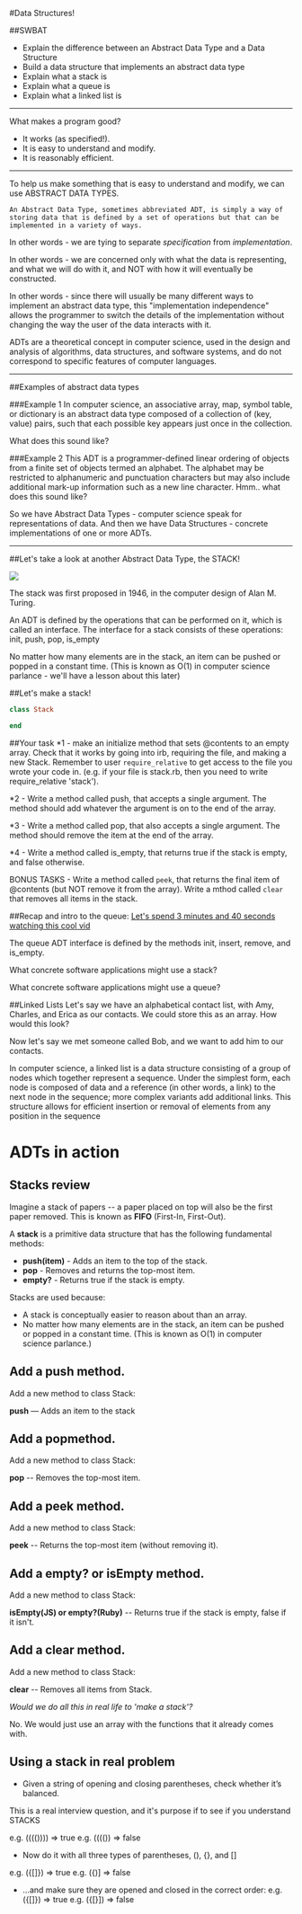 #Data Structures!

##SWBAT
* Explain the difference between an Abstract Data Type and a Data Structure
* Build a data structure that implements an abstract data type
* Explain what a stack is
* Explain what a queue is
* Explain what a linked list is

-----

What makes a program good?

* It works (as specified!).
* It is easy to understand and modify.
* It is reasonably efficient.

-----

To help us make something that is easy to understand and modify, we can use ABSTRACT DATA TYPES.
```
An Abstract Data Type, sometimes abbreviated ADT, is simply a way of storing data that is defined by a set of operations but that can be implemented in a variety of ways.
```

In other words - we are tying to separate *specification* from *implementation*.

In other words - we are concerned only with what the data is representing, and what we will do with it, and NOT with how it will eventually be constructed.

In other words - since there will usually be many different ways to implement an abstract data type, this "implementation independence" allows the programmer to switch the details of the implementation without changing the way the user of the data interacts with it.

ADTs are a theoretical concept in computer science, used in the design and analysis of algorithms, data structures, and software systems, and do not correspond to specific features of computer languages.


------
##Examples of abstract data types

###Example 1
In computer science, an associative array, map, symbol table, or dictionary is an abstract data type composed of a collection of (key, value) pairs, such that each possible key appears just once in the collection.

What does this sound like? 

###Example 2
This ADT is a programmer-defined linear ordering of objects from a finite set of objects termed an alphabet. The alphabet may be restricted to alphanumeric and punctuation characters but may also include additional mark-up information such as a new line character. Hmm.. what does this sound like? 


So we have Abstract Data Types - computer science speak for representations of data. And then we have Data Structures - concrete implementations of one or more ADTs.


-----


##Let's take a look at another Abstract Data Type, the STACK!

<img src="https://upload.wikimedia.org/wikipedia/commons/2/29/Data_stack.svg">

The stack was first proposed in 1946, in the computer design of Alan M. Turing.

An ADT is defined by the operations that can be performed on it, which is called an interface. The interface for a stack consists of these operations: init, push, pop, is_empty

No matter how many elements are in the stack, an item can be pushed or popped in a constant time. (This is known as O(1) in computer science parlance - we'll have a lesson about this later)


##Let's make a stack!

```ruby
class Stack

end
```

##Your task
*1 - make an initialize method that sets @contents to an empty array. Check that it works by going into irb, requiring the file, and making a new Stack. Remember to user ```require_relative``` to get access to the file you wrote your code in. (e.g. if your file is stack.rb, then you need to write require_relative 'stack').

*2 - Write a method called push, that accepts a single argument. The method should add whatever the argument is on to the end of the array.

*3 - Write a method called pop, that also accepts a single argument. The method should remove the item at the end of the array.

*4 - Write a method called is_empty, that returns true if the stack is empty, and false otherwise. 

BONUS TASKS - Write a method called ```peek```, that returns the final item of @contents (but NOT remove it from the array). Write a mthod called ```clear``` that removes all items in the stack. 

<!-- 
Undo functions use this to pop most recent action off top of stack, then second most recent, etc.

Stacks make excellent mechanisms for temporary storage of information within procedures. A primary reason for this is that they allow recursive invocations of procedures without risk of destroying data from previous invocations of the routine. They also support reentrant code. As an added advantage, stacks may be used to pass the parameters between these same procedures. Finally, they can conserve memory space by allowing different procedures to use the same memory space over and over again for temporary variable allocation, instead of reserving room within each procedure's memory for temporary variables. -->


##Recap and intro to the queue:
<a href="https://www.youtube.com/watch?v=6QS_Cup1YoI">Let's spend 3 minutes and 40 seconds watching this cool vid</a> 

The queue ADT interface is defined by the methods init, insert, remove, and is_empty.

What concrete software applications might use a stack?
<!-- You don't need to actually code a stack in order to use it. We can use it in a parentheses checker - a popular interview question! -->

<!-- Integer values are common data items. They are used in computer programs and computation all the time. We learn about them in math class and of course represent them using the decimal number system, or base 10. The decimal number 23310 and its corresponding binary equivalent 111010012 are interpreted respectively as

2×102+3×101+3×100

and

1×27+1×26+1×25+0×24+1×23+0×22+0×21+1×20

But how can we easily convert integer values into binary numbers? The answer is an algorithm called “Divide by 2” that uses a stack to keep track of the digits for the binary result.

The Divide by 2 algorithm assumes that we start with an integer greater than 0. A simple iteration then continually divides the decimal number by 2 and keeps track of the remainder. The first division by 2 gives information as to whether the value is even or odd. An even value will have a remainder of 0. It will have the digit 0 in the ones place. An odd value will have a remainder of 1 and will have the digit 1 in the ones place. We think about building our binary number as a sequence of digits; the first remainder we compute will actually be the last digit in the sequence. As shown in Figure 5, we again see the reversal property that signals that a stack is likely to be the appropriate data structure for solving the problem.
 -->

<!-- <img src="http://interactivepython.org/runestone/static/pythonds/_images/dectobin.png"> -->

What concrete software applications might use a queue?


##Linked Lists
Let's say we have an alphabetical contact list, with Amy, Charles, and Erica as our contacts. We could store this as an array. How would this look?

Now let's say we met someone called Bob, and we want to add him to our contacts. 
<!-- This is a pain right? We should have a way to insert someone and still have it in order -->

In computer science, a linked list is a data structure consisting of a group of nodes which together represent a sequence. Under the simplest form, each node is composed of data and a reference (in other words, a link) to the next node in the sequence; more complex variants add additional links. This structure allows for efficient insertion or removal of elements from any position in the sequence


<!-- LInked lists are not good at searching though, we always have to start at the beginning -->


# ADTs in action 

## Stacks review

Imagine a stack of papers -- a paper placed on top will also be the first paper removed. This is known as **FIFO** (First-In, First-Out).

A **stack** is a primitive data structure that has the following fundamental methods:

- **push(item)** - Adds an item to the top of the stack.
- **pop** - Removes and returns the top-most item.
- **empty?** - Returns true if the stack is empty.


Stacks are used because:

- A stack is conceptually easier to reason about than an array.
- No matter how many elements are in the stack, an item can be pushed or popped in a constant time. (This is known as O(1) in computer science parlance.)

<!-- 
In the following implementation, we use Ruby's built-in Array class to implement a stack.

***RUBY IMPLEMENTATION W/ ARRAY***

``` ruby
class Stack

  #the array we'll be storing values in 
  def initialize
    @contents = []
  end

  #add to top of stack
  #the optional if statement is used if we want
  #to limit the size of the stack
  def push(elem)
    # return "Stack Overflow!" if @contents.length == 1
    @contents.push(elem)
  end

  #remove top element of stack
  def pop
    @contents.pop
  end

  #view the topmost element in stack
  def peek
    @contents.last
  end

  #if stack is empty returns true, else returns false
  def empty?
    @contents.length == 0
  end

  #delete all items in the stack
  def clear
    @contents.clear
  end
end
```


***JAVASCRIPT IMPLEMENTATION W/ ARRAY***

``` javascript
function Stack() {

  this.contents = []; //the array we'll be storing values in
 
}

 
//add to top of stack
//the optional if/else statement is used if we want
//to limit the size of the stack
Stack.prototype.push = function(num) {
	if(self.contents.length === 5){
		return "Stack Overflow!";
	} 

	this.contents.push(num);
	return this.contents;
};

//remove top element of stack
Stack.prototype.pop = function() {
	this.contents.pop();
	return this.contents;
};

//view the topmost element in stack
Stack.prototype.peek = function() {
	return this.contents[this.contents.length - 1];
};

//if stack is empty returns true, else returns false
Stack.prototype.isEmpty = function() {
	return this.contents.length === 0;
};

//delete all items in the stack
Stack.prototype.clear = function(){
	this.contents.length = 0;
	return this.contents;
};

```
 -->

## Add a push method.

Add a new method to class Stack:

**push** — Adds an item to the stack

## Add a popmethod.

Add a new method to class Stack:

**pop** -- Removes the top-most item.

## Add a peek method.

Add a new method to class Stack:

**peek** -- Returns the top-most item (without removing it).

## Add a empty? or isEmpty method.

Add a new method to class Stack:

**isEmpty(JS) or empty?(Ruby)** -- Returns true if the stack is empty, false if it isn't.

## Add a clear method.

Add a new method to class Stack:

**clear** -- Removes all items from Stack.


*Would we do all this in real life to 'make a stack'?*

No. We would just use an array with the functions that it already comes with.


## Using a stack in real problem
* Given a string of opening and closing parentheses, check whether it’s balanced.

This is a real interview question, and it's purpose if to see if you understand STACKS

e.g. (((())))   => true
e.g. (((())		=> false

* Now do it with all three types of parentheses, (), {}, and []

e.g. ({[]})		=> true
e.g. ({)]		=> false

* ...and make sure they are opened and closed in the correct order:
e.g. ({[]})	 	=> true
e.g. ({[}])		=> false

<!-- 
Here's a rough attempt at it:

function isBalanced(str){
    
    var myStack = [];
    var openers = ["(", "{", "["];
    var closers = [")", "}", "]"];
    
    for(i=0; i < str.length; i++){
        if(openers.indexOf(str[i]) >= 0){
            myStack.push(str[i]);
        } 
        if(closers.indexOf(str[i]) >= 0){
            var popped = myStack.pop();
            if(closers.indexOf(str[i]) !== openers.indexOf(popped)){
                return false;
            }
        }
    }
    
    if(myStack.length > 0) return false;
    return true;
}

isBalanced("()[]");

========================

And here's a slightly better attempt, same logic, but uses an object as an associative array:

function isBalanced(str){
    
    var myStack = [];
    var matchers = {"{": "}", "[": "]", "(": ")"};
    
    for(i=0; i < str.length; i++){
        if(str[i] in matchers){
            myStack.push(str[i])
        } else {
            if(matchers[myStack.pop()] !== str[i]){
                return false
            }
        }
    }
  
    if(myStack.length > 0) return false;
    return true;
}

isBalanced("{[](})");

 -->

